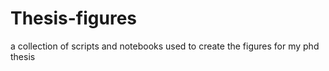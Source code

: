 # Thesis-figures
a collection of scripts and notebooks used to create the figures for my phd thesis
